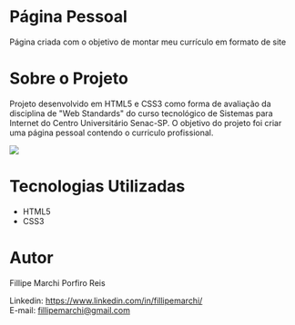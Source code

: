 # Página Pessoal
Página criada com o objetivo de montar meu currículo em formato de site

# Sobre o Projeto
Projeto desenvolvido em HTML5 e CSS3 como forma de avaliação da disciplina de 
"Web Standards" do curso tecnológico de Sistemas para Internet do Centro Universitário Senac-SP. O objetivo do projeto foi criar uma página pessoal contendo o curriculo profissional.

<div align-"center">
  <img src="https://user-images.githubusercontent.com/80792545/159182415-0e00fa7a-8856-4ace-a1d4-23c1f46e4770.jpg">
  </div>
  
  # Tecnologias Utilizadas
  
  * HTML5
  * CSS3

# Autor

Fillipe Marchi Porfiro Reis

Linkedin: https://www.linkedin.com/in/fillipemarchi/
<br>
E-mail: fillipemarchi@gmail.com

